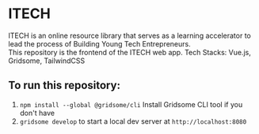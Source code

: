 # ITECH
ITECH is an online resource library that serves as a learning accelerator to lead the process of  Building Young Tech Entrepreneurs.                                          
This repository is the frontend of the ITECH web app.
Tech Stacks: Vue.js, Gridsome, TailwindCSS

## To run this repository:

1. `npm install --global @gridsome/cli` Install Gridsome CLI tool if you don't have
2. `gridsome develop` to start a local dev server at `http://localhost:8080`
